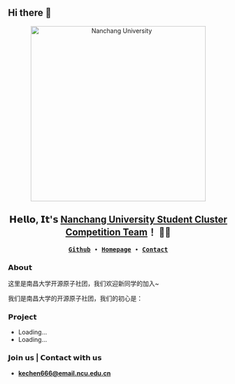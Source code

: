 ## Hi there 👋

<!--

**Here are some ideas to get you started:**

🙋‍♀️ A short introduction - what is your organization all about?
🌈 Contribution guidelines - how can the community get involved?
👩‍💻 Useful resources - where can the community find your docs? Is there anything else the community should know?
🍿 Fun facts - what does your team eat for breakfast?
🧙 Remember, you can do mighty things with the power of [Markdown](https://docs.github.com/github/writing-on-github/getting-started-with-writing-and-formatting-on-github/basic-writing-and-formatting-syntax)
-->

<p align="center">
    <img alt="Nanchang University" src="https://cdnjson.com/images/2023/04/14/NanchangUniversity.md.png" height="400">
</p>

<h2 align="center"> 𝗛𝗲𝗹𝗹𝗼, 𝗜𝘁'𝘀 <a href="https://ncuscc.github.io/">Nanchang University Student Cluster Competition Team</a>！ 👨‍💻 </h2>

<p align="center">
  <samp>
    <a href="https://github.com/NCUSCC"><b>Github</b></a> ∙ 
    <a href="https://ncuscc.github.io/"><b>Homepage</b></a> ∙
      <a href="https://ncuscc.github.io/Contact"><b>Contact</b></a> 
  </samp>
</p>

### 𝗔𝗯𝗼𝘂𝘁

这里是南昌大学开源原子社团，我们欢迎新同学的加入~

我们是南昌大学的开源原子社团，我们的初心是：



### 𝗣𝗿𝗼𝗷𝗲𝗰𝘁

- Loading...
- Loading...

### 𝗝𝗼𝗶𝗻 𝘂𝘀 | 𝗖𝗼𝗻𝘁𝗮𝗰𝘁 𝘄𝗶𝘁𝗵 𝘂𝘀

- [**kechen666@email.ncu.edu.cn**](mailto:kechen666@email.ncu.edu.cn)

